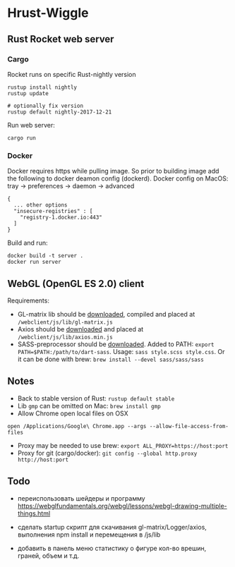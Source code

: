 # Hrust-Wiggle

## Rust Rocket web server

### Cargo


Rocket runs on specific Rust-nightly version
```
rustup install nightly
rustup update

# optionally fix version
rustup default nightly-2017-12-21
```


Run web server:
```
cargo run
```



### Docker

Docker requires https while pulling image.
So prior to building image add the following to docker deamon config (dockerd).
Docker config on MacOS: tray -> preferences -> daemon -> advanced

```
{
  ... other options
  "insecure-registries" : [
    "registry-1.docker.io:443"
  ]
}
```


Build and run:
```
docker build -t server .
docker run server
```


## WebGL (OpenGL ES 2.0) client

Requirements:
- GL-matrix lib should be [downloaded](http://glmatrix.net/), compiled and placed at `/webclient/js/lib/gl-matrix.js`
- Axios should be [downloaded](https://github.com/axios/axios) and placed at `/webclient/js/lib/axios.min.js`
- SASS-preprocessor should be [downloaded](http://sass-lang.com/install).
Added to PATH: `export PATH=$PATH:/path/to/dart-sass`. Usage: `sass style.scss style.css`.
Or it can be done with brew: `brew install --devel sass/sass/sass`


## Notes
- Back to stable version of Rust: `rustup default stable`
- Lib `gmp` can be omitted on Mac: `brew install gmp`
- Allow Chrome open local files on OSX
```
open /Applications/Google\ Chrome.app --args --allow-file-access-from-files
```
- Proxy may be needed to use brew: `export ALL_PROXY=https://host:port`
- Proxy for git (cargo/docker): `git config --global http.proxy http://host:port`



## Todo
- переиспользовать шейдеры и программу
https://webglfundamentals.org/webgl/lessons/webgl-drawing-multiple-things.html

- сделать startup скрипт для скачивания gl-matrix/Logger/axios, выполнения npm install и перемещения в /js/lib

- добавить в панель меню статистику о фигуре кол-во врешин, граней, объем и т.д.
